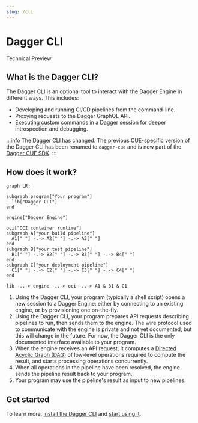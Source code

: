 ```yaml
---
slug: /cli
---
```


# Dagger CLI

<div class="status-badge">Technical Preview</div>

## What is the Dagger CLI?

The Dagger CLI is an optional tool to interact with the Dagger Engine in different ways. This includes:

* Developing and running CI/CD pipelines from the command-line.
* Proxying requests to the Dagger GraphQL API.
* Executing custom commands in a Dagger session for deeper introspection and debugging.

:::info
The Dagger CLI has changed. The previous CUE-specific version of the Dagger CLI has been renamed to `dagger-cue` and is now part of the [Dagger CUE SDK](../sdk/cue/).
:::

## How does it work?

```mermaid
graph LR;

subgraph program["Your program"]
  lib["Dagger CLI"]
end

engine["Dagger Engine"]

oci["OCI container runtime"]
subgraph A["your build pipeline"]
  A1[" "] -.-> A2[" "] -.-> A3[" "]
end
subgraph B["your test pipeline"]
  B1[" "] -.-> B2[" "] -.-> B3[" "] -.-> B4[" "]
end
subgraph C["your deployment pipeline"]
  C1[" "] -.-> C2[" "] -.-> C3[" "] -.-> C4[" "]
end

lib -..-> engine -..-> oci -..-> A1 & B1 & C1
```

1. Using the Dagger CLI, your program (typically a shell script) opens a new session to a Dagger Engine: either by connecting to an existing engine, or by provisioning one on-the-fly.
2. Using the Dagger CLI, your program prepares API requests describing pipelines to run, then sends them to the engine. The wire protocol used to communicate with the engine is private and not yet documented, but this will change in the future. For now, the Dagger CLI is the only documented interface available to your program.
3. When the engine receives an API request, it computes a [Directed Acyclic Graph (DAG)](https://en.wikipedia.org/wiki/Directed_acyclic_graph) of low-level operations required to compute the result, and starts processing operations concurrently.
4. When all operations in the pipeline have been resolved, the engine sends the pipeline result back to your program.
5. Your program may use the pipeline's result as input to new pipelines.

## Get started

To learn more, [install the Dagger CLI](./465058-install.md) and [start using it](./389936-run-pipelines-cli.md).
